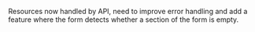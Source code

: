 Resources now handled by API, need to improve error handling and add a feature where the form detects whether a section of the form is empty.
